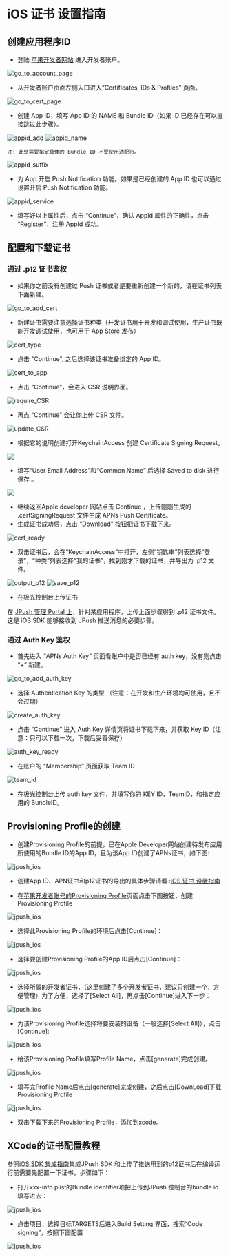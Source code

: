 # iOS 证书 设置指南

## 创建应用程序ID

+ 登陆 [苹果开发者网站](https://developer.apple.com/) 进入开发者账户。

![go_to_account_page](../image/1_goToAccountPage.png)

+ 从开发者账户页面左侧入口进入“Certificates, IDs & Profiles” 页面。

![go_to_cert_page](../image/2_goToCertPage.png)

+ 创建 App ID，填写 App ID 的 NAME 和 Bundle ID（如果 ID 已经存在可以直接跳过此步骤）。

![appid_add](../image/6.5_appid_add.png)
![appid_name](../image/7_appid_name.png)

	注: 此处需要指定具体的 Bundle ID 不要使用通配符。
![appid_suffix](../image/8_appid_suffix.png)

+ 为 App 开启 Push Notification 功能。如果是已经创建的 App ID 也可以通过设置开启 Push Notification 功能。

![appid_service](../image/9_appid_service.png)

+ 填写好以上属性后，点击 “Continue”，确认 AppId 属性的正确性，点击 “Register”，注册 AppId 成功。

## 配置和下载证书

### 通过 .p12 证书鉴权

+ 如果你之前没有创建过 Push 证书或者是要重新创建一个新的，请在证书列表下面新建。

![go_to_add_cert](../image/10_toAddCert.png)

+ 新建证书需要注意选择证书种类（开发证书用于开发和调试使用，生产证书既能开发调试使用，也可用于 App Store 发布）

![cert_type](../image/11_certType.png)

+ 点击 "Continue", 之后选择该证书准备绑定的 App ID。

![cert_to_app](../image/12_certToApp.png)

+ 点击 “Continue”，会进入 CSR 说明界面。

![require_CSR](../image/13_needCSR.png)

+ 再点 “Continue” 会让你上传 CSR 文件。

![update_CSR](../image/14_uploadCSR.png)

+ 根据它的说明创建打开KeychainAccess 创建 Certificate Signing Request。

![](../image/Screenshot_13-4-1_5_22.png)

+ 填写“User Email Address”和“Common Name” 后选择 Saved to disk 进行保存 。

![](../image/Snip20140122_7.png)

+ 继续返回Apple developer 网站点击 Continue ，上传刚刚生成的 .certSigningRequest 文件生成 APNs Push  Certificate。
+ 生成证书成功后，点击 “Download” 按钮把证书下载下来。

![cert_ready](../image/15_CertReady.png)

+ 双击证书后，会在“KeychainAccess”中打开，左侧“钥匙串”列表选择“登录”，“种类”列表选择“我的证书”，找到刚才下载的证书，并导出为 .p12 文件。

![output_p12](../image/16_toP12.png)
![save_p12](../image/17_saveP12.png)

+ 在极光控制台上传证书

在 [JPush 管理 Portal 上](https://www.jiguang.cn/app/list)，针对某应用程序，上传上面步骤得到 .p12 证书文件。这是 iOS SDK 能够接收到 JPush 推送消息的必要步骤。

### 通过 Auth Key 鉴权

+ 首先进入 “APNs Auth Key” 页面看账户中是否已经有 auth key，没有则点击 “+” 新建。

![go_to_add_auth_key](../image/3_goToAddAuthKey.png)

+ 选择 Authentication Key 的类型 （注意：在开发和生产环境均可使用，且不会过期）

![create_auth_key](../image/4_createAuthKey.png)

+ 点击 “Continue” 进入 Auth Key 详情页将证书下载下来，并获取 Key ID（注意：只可以下载一次，下载后妥善保存）

![auth_key_ready](../image/5_authKeyReady.png)

+ 在账户的 “Membership” 页面获取 Team ID

![team_id](../image/6_getTeamId.png)

+ 在极光控制台上传 auth key 文件，并填写你的 KEY ID，TeamID，和指定应用的 BundleID。

## Provisioning Profile的创建

+ 创建Provisioning Profile的前提，已在Apple Developer网站创建待发布应用所使用的Bundle ID的App ID，且为该App ID创建了APNs证书，如下图:

![jpush_ios](../image/appidcer.png)


+ 创建App ID、APN证书和p12证书的导出的具体步骤请看 :[iOS 证书 设置指南](#id)

+ 在[苹果开发者账号的Provisioning Profile](https://developer.apple.com/account/ios/profile/profileList.action)页面点击下图按钮，创建Provisioning Profile

![jpush_ios](../image/provision_profile.png)

+ 选择此Provisioning Profile的环境后点击[Continue]：

![jpush_ios](../image/create_pp_type.png)

+ 选择要创建Provisioning Profile的App ID后点击[Continue]：

![jpush_ios](../image/pp_appid_new.png)

+ 选择所属的开发者证书，（这里创建了多个开发者证书，建议只创建一个，方便管理）为了方便，选择了[Select All]，再点击[Continue]进入下一步：

![jpush_ios](../image/select_cer.png)

+ 为该Provisioning Profile选择将要安装的设备（一般选择[Select All]），点击[Continue]:

![jpush_ios](../image/select_devices.png)

+ 给该Provisioning Profile填写Profile Name，点击[generate]完成创建。

![jpush_ios](../image/pp_name.png)

+ 填写完Profile Name后点击[generate]完成创建，之后点击[DownLoad]下载Provisioning Profile

![jpush_ios](../image/download_pp.png)

+ 双击下载下来的Provisioning Profile，添加到xcode。

## XCode的证书配置教程

参照[iOS SDK 集成指南](ios_guide_new/)集成JPush SDK 和上传了推送用到的p12证书后在编译运行前需要先配置一下证书，步骤如下：

+ 打开xxx-info.plist的Bundle identifier项把上传到JPush 控制台的bundle id填写进去：

![jpush_ios](../image/xcode_bundle.png)

+ 点击项目，选择目标TARGETS后进入Build Setting 界面，搜索“Code signing”，按照下图配置

![jpush_ios](../image/xcode_buildsettings_cs.png)


